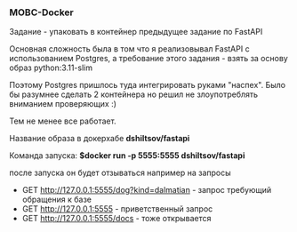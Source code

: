 ### MOBC-Docker

Задание - упаковать в контейнер предыдущее задание по FastAPI

Основная сложность была в том что я реализовывал FastAPI с использованием Postgres, а требование этого задания - взять за основу образ python:3.11-slim

Поэтому Postgres пришлось туда интегрировать руками "наспех". Было бы разумнее сделать 2 контейнера но решил не злоупотреблять вниманием проверяющих :)

Тем не менее все работает. 

Название образа в докерхабе <b>dshiltsov/fastapi</b>

Команда запуска: <b>$docker run -p 5555:5555 dshiltsov/fastapi</b> 

после запуска он будет отзываться например на запросы 
* GET http://127.0.0.1:5555/dog?kind=dalmatian - запрос требующий обращения к базе
* GET  http://127.0.0.1:5555 - приветственный запрос
* GET http://127.0.0.1:5555/docs - тоже открывается

